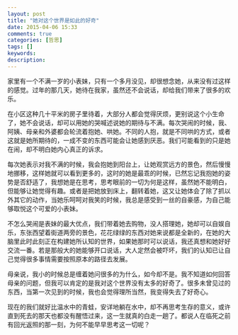 ```yaml
---
layout: post
title: "她对这个世界是如此的好奇"
date: 2015-04-06 15:33
comments: true
categories: [哲思]
tags: []
keywords: 
description: 
---
```

家里有一个不满一岁的小表妹，只有一个多月没见，却很想念她，从来没有过这样的感觉。过年的那几天，她待在我家，虽然还不会说话，却给我们带来了很多的欢乐。

在小区这种几十平米的房子里待着，大部分人都会觉得厌烦，更别说这个小生命了，她不会说话，却可以用她的哭喊述说她的期待与不满。每次哭闹的时候，我、阿姨、母亲和外婆都会轮流着抱她、哄她。不同的人抱，就是不同哄的方式，或者这就是她所期待的，一成不变的东西可能会让她感到厌恶。我们可能看到的只是她在闹，却不明白她内心真正的诉求。

<!--more-->
每次她表示对我不满的时候，我会抱她到阳台上，让她观赏远方的景色，然后慢慢地挪移，这样她就可以看到更多的，这时的她是最乖的时候，已然忘记我抱她的姿势是否舒适了，我想她是在思考，思考眼前的一切为何是这样，虽然她不能明白，但能够让她觉得有趣。或者是把她放到床上，翻转着她，这又让她体会了除了抓以外其它的动作，当她乐呵呵对我笑的时候，我总是感受到一丝的自豪感，为自己能够取悦这个可爱的小表妹。

不怎么哭闹是表妹的最大优点，我们带着她去购物，没人搭理她，她却可以自娱自乐，东张西望着街道两旁的景色，花花绿绿的东西对她来说都是全新的，在她的大脑里此时此刻正在构建她所认知的世界，如果她那时可以说话，我还真想和她好好交流一番。若是那般大的她能够开口说话，大人定然会被吓坏，我们的认知已让自己觉得很多事情需要按照原本的路径去发展。

母亲说，我小的时候总是缠着她问很多的为什么，如今却不是。我不知道如何回答母亲的问题，但我可以肯定的是我对这个世界没有太多的好奇了。很多未曾见过的东西，当第一次见到的时候，我也会觉得理所当然，我变得失去了好奇心。

现在的我们就好比温水中的青蛙，安详地躺在水中，却不再思考生存的意义，或许直到死去的那天也都没有醒悟过来，这一生就真的白走一趟了。都说人在临死之前有回光返照的那一刻，为何不能早早思考这一切呢？